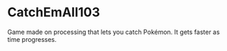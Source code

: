 # CatchEmAll103
Game made on processing that lets you catch Pokémon. It gets faster as time progresses.
